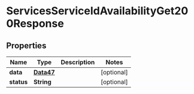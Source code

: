 

# ServicesServiceIdAvailabilityGet200Response


## Properties

Name | Type | Description | Notes
------------ | ------------- | ------------- | -------------
**data** | [**Data47**](Data47.md) |  |  [optional]
**status** | **String** |  |  [optional]



